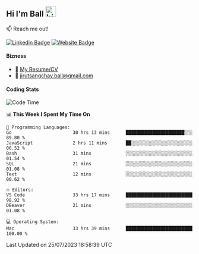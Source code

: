 ## Hi I'm Ball <img src="https://user-images.githubusercontent.com/1303154/88677602-1635ba80-d120-11ea-84d8-d263ba5fc3c0.gif" width="28px" height="28px" alt="hi">
 
:mailbox: Reach me out!

[![Linkedin Badge](https://img.shields.io/badge/-Jirut-0e76a8?style=flat&labelColor=0e76a8&logo=linkedin&logoColor=white)](https://www.linkedin.com/in/jirut-sangchay-338370251)
[![Website Badge](https://img.shields.io/badge/Website-184aa8?logo=website&logoColor=)](https://resume-jirut.web.app)

<!-- TODO: Add last video link -->
#### Bizness
- :paperclip: [My Resume/CV](https://github.com/Jirut01/Jirut01/blob/main/resume_jirut.pdf)
- :email: jirutsangchay.ball@gmail.com

#### Coding Stats

<!--START_SECTION:waka-->
![Code Time](http://img.shields.io/badge/Code%20Time-101%20hrs-blue)

📊 **This Week I Spent My Time On** 

```text
💬 Programming Languages: 
Go                       30 hrs 13 mins      ██████████████████████░░░   89.80 % 
JavaScript               2 hrs 11 mins       ██░░░░░░░░░░░░░░░░░░░░░░░   06.52 % 
Bash                     31 mins             ░░░░░░░░░░░░░░░░░░░░░░░░░   01.54 % 
SQL                      21 mins             ░░░░░░░░░░░░░░░░░░░░░░░░░   01.08 % 
Text                     12 mins             ░░░░░░░░░░░░░░░░░░░░░░░░░   00.62 % 

🔥 Editors: 
VS Code                  33 hrs 17 mins      █████████████████████████   98.92 % 
DBeaver                  21 mins             ░░░░░░░░░░░░░░░░░░░░░░░░░   01.08 % 

💻 Operating System: 
Mac                      33 hrs 39 mins      █████████████████████████   100.00 % 
```


 Last Updated on 25/07/2023 18:58:39 UTC
<!--END_SECTION:waka-->
